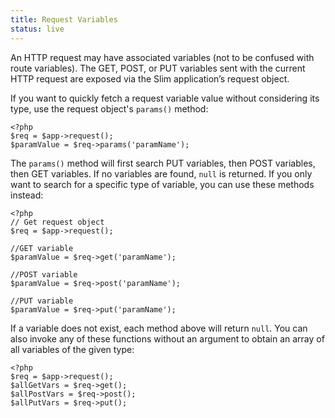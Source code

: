 ```yaml
---
title: Request Variables
status: live
---
```


An HTTP request may have associated variables (not to be confused with route variables). The GET, POST, or PUT
variables sent with the current HTTP request are exposed via the Slim application’s request object.

If you want to quickly fetch a request variable value without considering its type, use the request object's `params()`
method:

    <?php
    $req = $app->request();
    $paramValue = $req->params('paramName');

The `params()` method will first search PUT variables, then POST variables, then GET variables. If no variables
are found, `null` is returned. If you only want to search for a specific type of variable, you can use these
methods instead:

    <?php
    // Get request object
    $req = $app->request();

    //GET variable
    $paramValue = $req->get('paramName');

    //POST variable
    $paramValue = $req->post('paramName');

    //PUT variable
    $paramValue = $req->put('paramName');

If a variable does not exist, each method above will return `null`. You can also invoke any of these functions without
an argument to obtain an array of all variables of the given type:

    <?php
    $req = $app->request();
    $allGetVars = $req->get();
    $allPostVars = $req->post();
    $allPutVars = $req->put();
